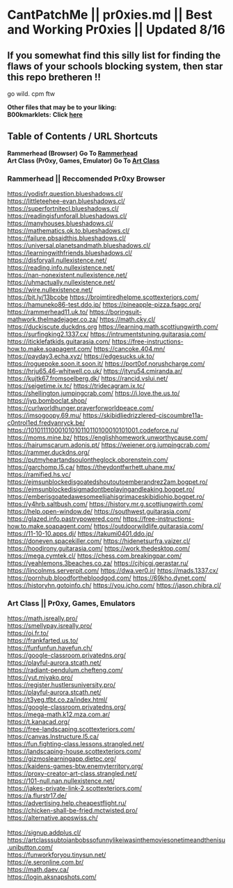# CantPatchMe || pr0xies.md || Best and Working Pr0xies || Updated 8/16

## If you somewhat find this silly list for finding the flaws of your schools blocking system, then star this repo bretheren !!

go wild. cpm ftw

**Other files that may be to your liking:** <br>
**B00kmarklets:** **Click [here](https://github.com/qqquota/cantpatchme/blob/main/pr0xies.md#rammerhead--reccomended-pr0xy-browser)** <br>

## Table of Contents / URL Shortcuts <br>

**Rammerhead (Browser)** **Go To [Rammerhead](https://github.com/qqquota/cantpatchme/blob/main/pr0xies.md/)** <br>
**Art Class (Pr0xy, Games, Emulator)** **Go To [Art Class](https://github.com/qqquota/cantpatchme/blob/main/pr0xies.md#art-class--pr0xy-games-emulators)** <br>









### Rammerhead || Reccomended Pr0xy Browser

https://yodisfr.question.blueshadows.cl/ <br>
https://littleteehee-evan.blueshadows.cl/ <br>
https://superfortnitecl.blueshadows.cl/ <br>
https://readingisfunforall.blueshadows.cl/ <br>
https://manyhouses.blueshadows.cl/ <br>
https://mathematics.ok.to.blueshadows.cl/  <br>
https://failure.pbsaidthis.blueshadows.cl/  <br>
https://universal.planetsandmath.blueshadows.cl/ <br>
https://learningwithfriends.blueshadows.cl/ <br>
https://disforyall.nullexistence.net/ <br>
https://reading.info.nullexistence.net/ <br>
https://nan-nonexistent.nullexistence.net/ <br>
https://uhmactually.nullexistence.net/ <br>
https://wire.nullexistence.net/ <br>
https://bit.ly/13bcobe
https://broimtiredhelpme.scottexteriors.com/
https://hamuneko86-test.ddo.jp/
https://pineapple-pizza.fsagc.org/
https://rammerhead11.uk.to/
https://boringsuit-mathwork.thelmadejager.co.za/
https://math.cky.cl/
https://duckiscute.duckdns.org
https://learning.math.scottjungwirth.com/
https://surfingking2.1337.cx/
https://intrumentstuning.guitarasia.com/
https://iticklefatkids.guitarasia.com/
https://free-instructions-how.to.make.soapagent.com/
https://cancoke.404.mn/
https://payday3.echa.xyz/
https://edgesucks.uk.to/
https://roguepoke.soon.it.soon.it/
https://port0of.norushcharge.com/
https://hrju65.46-whitwell.co.uk/
https://jtyru54.cmiranda.ar/
https://kujtk67.fromsoelberg.dk/
https://rancid.vslui.net/
https://seigetime.ix.tc/
https://tridecagram.ix.tc/
https://shellington.jumpingcrab.com/
https://i.love.the.us.to/
https://jyp.bomboclat.shop/
https://curlworldhunger.prayerforworldpeace.com/
https://imsogoopy.69.mu/
https://skibidliedrizzlered-ciscoumbre11a-c0ntrol1ed.fredvanryck.be/
https://10101111000101010110110100010101001.codeforce.ru/
https://moms.mine.bz/
https://englishhomework.unworthycause.com/
https://hairumscarum.adonis.pt/
https://weiener.org.jumpingcrab.com/
https://rammer.duckdns.org/
https://putmyheartandsoulontheglock.oborenstein.com/
https://garchomp.l5.ca/
https://theydontfwrhett.uhane.mx/
https://ramified.hs.vc/
https://ejmsunblockedisgoatedshoutoutoemberandrez2am.bogpet.ro/
https://ejmsunblockedisigmadontbeplayingandleaking.bogpet.ro/
https://emberisgoatedawesomeelijahisgrimaceskibidiohio.bogpet.ro/
https://y4hrb.saltbush.com/
https://history.mr.g.scottjungwirth.com/
https://help.open-window.de/
https://southwest.guitarasia.com/
https://glazed.info.pastrypowered.com/
https://free-instructions-how.to.make.soapagent.com/
https://outdoorwildlife.guitarasia.com/
https://11-10-10.apps.dj/
https://takumi0401.ddo.jp/
https://doneven.spacekiller.com/
https://hidenetsurfra.vaizer.cl/
https://hoodirony.guitarasia.com/
https://work.thedesktop.com/
https://mega.cymtek.cl/
https://chess.com.breakingpar.com/
https://yeahlemons.3beaches.co.za/
https://cjhjcgj.gerastar.ru/
https://lincolnms.serverpit.com/
https://dwa.ver0.ir/
https://mads.1337.cx/
https://pornhub.bloodforthebloodgod.com/
https://69kho.dynet.com/
https://historyhn.gotoinfo.ch/
https://you.jcho.com/
https://jason.chibra.cl/


### Art Class || Pr0xy, Games, Emulators
https://math.isreally.pro/ <br>
https://smellypay.isreally.pro/ <br>
https://oi.fr.to/ <br>
https://frankfarted.us.to/ <br>
https://funfunfun.havefun.ch/ <br>
https://google-classroom.privatedns.org/ <br>
https://playful-aurora.stcath.net/ <br>
https://radiant-pendulum.chefteng.com/ <br>
https://yut.miyako.pro/ <br>
https://register.hustlersuniversity.pro/ <br>
https://playful-aurora.stcath.net/ <br>
https://t3yeg.tfbt.co.za/index.html/ <br>
https://google-classroom.privatedns.org/ <br>
https://mega-math.k12.mza.com.ar/ <br>
https://t.kanacad.org/ <br>
https://free-landscaping.scottexteriors.com/ <br>
https://canvas.lnstructure.l5.ca/ <br>
https://fun.fighting-class.lessons.strangled.net/ <br>
https://landscaping-house.scottexteriors.com/ <br>
https://gizmoslearningapp.dietpc.org/ <br>
https://kaidens-games-btw.enemyterritory.org/ <br>
https://proxy-creator-art-class.strangled.net/ <br>
https://101-null.nan.nullexistence.net/ <br>
https://jakes-private-link-2.scottexteriors.com/ <br>
https://a.flurstr17.de/ <br>
https://advertising.help.cheapestflight.ru/ <br>
https://chicken-shall-be-fried.mctwisted.pro/ <br>
https://alternative.appswiss.ch/ <br> <br>
https://signup.addplus.cl/ <br>
https://artclasssubtoianbobssofunnylikeiwasinthemoviesonetimeandthenisu.unibutton.com/ <br>
https://funworkforyou.tinysun.net/ <br>
https://e.seronline.com.br/ <br>
https://math.daev.ca/ <br>
https://login.aksnapshots.com/ <br>

